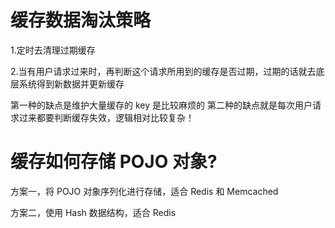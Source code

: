 # 缓存数据淘汰策略

1.定时去清理过期缓存

2.当有用户请求过来时，再判断这个请求所用到的缓存是否过期，过期的话就去底层系统得到新数据并更新缓存

第一种的缺点是维护大量缓存的 key 是比较麻烦的
第二种的缺点就是每次用户请求过来都要判断缓存失效，逻辑相对比较复杂！

# 缓存如何存储 POJO 对象?

方案一，将 POJO 对象序列化进行存储，适合 Redis 和 Memcached

方案二，使用 Hash 数据结构，适合 Redis